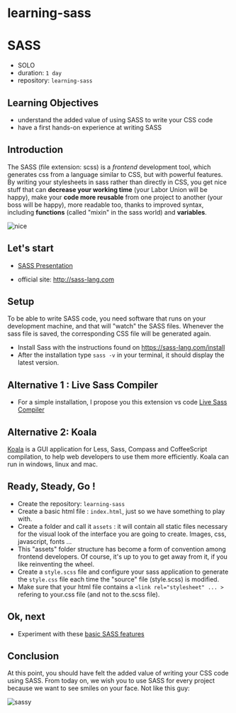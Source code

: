 # learning-sass

# SASS

- SOLO
- duration: `1 day`
- repository: `learning-sass`

## Learning Objectives

 - understand the added value of using SASS to write your CSS code
 - have a first hands-on experience at writing SASS

## Introduction

The SASS (file extension: scss) is a *frontend* development tool, which generates css from a language similar to CSS, but with powerful features. By writing your stylesheets in sass rather than directly in CSS, you get nice stuff that can **decrease your working time** (your Labor Union will be happy), make your **code more reusable** from one project to another (your boss will be happy), more readable too, thanks to improved syntax, including **functions** (called "mixin" in the sass world) and **variables**.

![nice](./assets/nice.gif)

## Let's start

- [SASS Presentation](https://docs.google.com/presentation/d/1gEZrPANsPNGJl-JDfYH_YSHSB9ba-Ss98r69TfPWVQE/edit?usp=sharing)

- official site: http://sass-lang.com

## Setup

To be able to write SASS code, you need software that runs on your development machine, and that will "watch" the SASS files. Whenever the sass file  is saved, the corresponding CSS file will be generated again.

- Install Sass with the instructions found on https://sass-lang.com/install
- After the installation type `sass -v` in your terminal, it should display the latest version.

## Alternative 1 : Live Sass Compiler

- For a simple installation, I propose you this extension vs code [Live Sass Compiler](https://marketplace.visualstudio.com/items?itemName=ritwickdey.live-sass)

## Alternative 2: Koala

[Koala](http://koala-app.com/) is a GUI application for Less, Sass, Compass and CoffeeScript compilation, to help web developers to use them more efficiently. Koala can run in windows, linux and mac.

## Ready, Steady, Go !

- Create the repository: `learning-sass`
- Create a basic html file :  `index.html`, just so we have something to play with.
- Create a folder and call it `assets` : it will contain all static files necessary for the visual look of the interface you are going to create. Images, css, javascript, fonts ... 
- This "assets" folder structure has become a form of convention among frontend developers. Of course, it's up to you to get away from it, if you like reinventing the wheel.
- Create a `style.scss` file and configure your sass application to generate the `style.css` file each time the "source" file (style.scss) is modified.
- Make sure that your html file contains a `<link rel="stylesheet" ... >` refering to your.css file (and not to the.scss file).

## Ok, next

- Experiment with these [basic SASS features](./learning-sass/readme.md)

## Conclusion

At this point, you should have felt the added value of writing your CSS code using SASS.  From today on, we wish you to use SASS for every project because we want to see smiles on your face. Not like this guy:

![sassy](./assets/sassy.gif)





